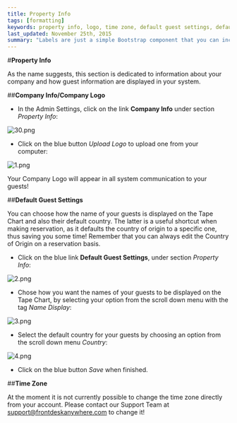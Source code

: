 ```yaml
---
title: Property Info
tags: [formatting]
keywords: property info, logo, time zone, default guest settings, default guest county, guest settings, company info
last_updated: November 25th, 2015
summary: "Labels are just a simple Bootstrap component that you can include in your pages as needed. They represent one of many Bootstrap options you can include in your theme."
---
```


#**Property Info**  

As the name suggests, this section is dedicated to information about your company and how guest information are displayed in your system.  

##**Company Info/Company Logo**  

 - In the Admin Settings, click on the link **Company Info** under section _Property Info_:  
 
 ![30.png]({{site.baseurl}}/images/30.png)  
 
 - Click on the blue button _Upload Logo_ to upload one from your computer:  

![1.png]({{site.baseurl}}/images/1.png)  

Your Company Logo will appear in all system communication to your guests!  

##**Default Guest Settings**  

You can choose how the name of your guests is displayed on the Tape Chart and also their default country. The latter is a useful shortcut when making reservation, as it defaults the country of origin to a specific one, thus saving you some time! Remember that you can always edit the Country of Origin on a reservation basis.  

 - Click on the blue link **Default Guest Settings**, under section _Property Info_:  
 
 ![2.png]({{site.baseurl}}/images/2.png)  
 
  - Chose how you want the names of your guests to be displayed on the Tape Chart, by selecting your option from the scroll down menu with the tag _Name Display_:  
  
  ![3.png]({{site.baseurl}}/images/3.png)  
  
  - Select the default country for your guests by choosing an option from the scroll down menu _Country_:  
  
  ![4.png]({{site.baseurl}}/images/4.png)
  
  - Click on the blue button _Save_ when finished.  
  

##**Time Zone**  

At the moment it is not currently possible to change the time zone directly from your account. Please contact our Support Team at support@frontdeskanywhere.com to change it!

 

 
 
